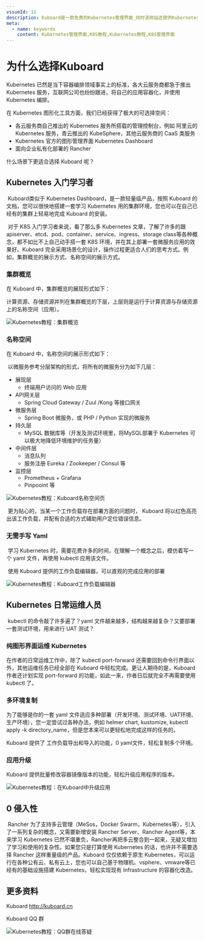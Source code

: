 ```yaml
---
vssueId: 11
description: Kuboard是一款免费的Kubernetes管理界面_同时该网站还提供Kubernetes安装文档_在线答疑_K8S_部署_入门_免费中文Kubernetes教程_以及在Kubernetes上部署SpringCloud的详细文档
meta:
  - name: keywords
    content: Kubernetes管理界面,K8S教程,Kubernetes教程,K8S管理界面
---
```


# 为什么选择Kuboard

<AdSenseTitle/>

Kubernetes 已然是当下容器编排领域事实上的标准，各大云服务商都急于推出 Kubernetes 服务，互联网公司也纷纷跟进，将自己的应用容器化，并使用 Kubernetes 编排。

在 Kubernetes 图形化工具方面，我们已经获得了极大的可选择空间：

* 各云服务商自己推出的 Kubernetes 服务所搭载的管理控制台，例如 阿里云的 Kubernetes 服务，青云推出的 KubeSphere，其他云服务商的 CaaS 类服务
* Kubernetes 官方的图形管理界面 Kubernetes Dashboard
* 面向企业私有化部署的 Rancher

什么场景下更适合选择 Kuboard 呢？

## Kubernetes 入门学习者

​	Kuboard类似于 Kubernetes Dashboard，是一款轻量级产品，按照 Kuboard 的文档，您可以很快地搭建一套学习 Kubernetes 用的集群环境，您也可以在自己已经有的集群上轻易地完成 Kuboard 的安装。

​	对于 K8S 入门学习者来说，看了那么多 Kubernetes 文章，了解了许多的跟 apiserver、etcd、pod、container、service、ingress、storage class等各种概念，都不如比不上自己动手搭一套 K8S 环境，并在其上部署一套微服务应用的效果好。Kuboard 完全采用场景化的设计，操作过程更适合人们的思考方式。例如，集群概览的展示方式、名称空间的展示方式。

### 集群概览

在 Kuboard 中，集群概览的展现形式如下：

​	计算资源、存储资源并列在集群概览的下层，上层则是运行于计算资源与存储资源上的名称空间（应用）。

![Kubernetes教程：集群概览](./README.assets/image-20190728145108904.png)



### 名称空间

在 Kuboard 中，名称空间的展示形式如下：

​	以微服务参考分层架构的形式，将所有的微服务分为如下几层：

* 展现层
  * 终端用户访问的 Web 应用
* API网关层
  * Spring Cloud Gateway / Zuul /Kong 等接口网关
* 微服务层
  * Spring Boot 微服务，或 PHP / Python 实现的微服务
* 持久层
  * MySQL 数据库等（开发及测试环境里，将MySQL部署于 Kubernetes 可以极大地降低环境维护的任务量）
* 中间件层
  * 消息队列
  * 服务注册 Eureka / Zookeeper / Consul 等
* 监控层
  * Prometheus + Grafana
  * Pinpooint 等

![Kubernetes教程：Kuboard名称空间页](./why-kuboard.assets/image-20190721154650916.jpg)

​	更为贴心的，当某一个工作负载存在部署方面的问题时， Kuboard 将以红色高亮出该工作负载，并配有合适的方式辅助用户定位错误信息。

### 无需手写 Yaml

​	学习 Kubernetes 时，需要花费许多的时间，在理解一个概念之后，模仿着写一个 yaml 文件，再使用 kubectl 应用该文件。

​	使用 Kuboard 提供的工作负载编辑器，可以直观的完成应用的部署

![Kubernetes教程：Kuboard工作负载编辑器](./why-kuboard.assets/image-20190723105039358.png)

## Kubernetes 日常运维人员

​	kubectl 的命令敲了许多遍了？yaml 文件越来越多，结构越来越复杂？又要部署一套测试环境，用来进行 UAT 测试？

### 纯图形界面运维 Kubernetes

在作者的日常运维工作中，除了 kubectl port-forward 还需要回到命令行界面以外，其他运维任务已经全部在 Kuboard 中轻松完成。更让人期待的是，Kuboard 作者还计划实现 port-forward 的功能，如此一来，作者日后就完全不再需要使用 kubectl 了。

### 多环境复制

为了能够是你的一套 yaml 文件适应多种部署（开发环境、测试环境、UAT环境、生产环境），您一定尝试过各种办法，例如 helmer chart, kustomize, kubectl apply -k directory_name，但是您本来可以更轻松地完成这样的任务的。

Kuboard 提供了 工作负载导出和导入的功能，0 yaml文件，轻松复制多个环境。

### 应用升级

Kuboard 提供批量修改容器镜像版本的功能，轻松升级应用程序的版本。

![Kubernetes教程：在Kuboard中升级应用](./why-kuboard.assets/image-20190721000759925.png)



## 0 侵入性

​	Rancher 为了支持多云管理（MeSos，Docker Swarm，Kubernetes等），引入了一系列复杂的概念，又需要新增安装 Rancher Server、Rancher Agent等，本来学习 Kubernetes 已然不堪重负，Rancher再把多云整合到一起来，无疑又增加了学习和使用的复杂性。如果您只是打算使用 Kubernetes 的话，也许并不需要选择 Rancher 这样重量级的产品。Kuboard 仅仅依赖于原生 Kubernetes，可以运行在各种公有云、私有云上，您也可以自己基于物理机、vsphere、vmware等已经有的基础设施搭建 Kubernetes，轻松实现现有 Infrastructure 的容器化改造。



## 更多资料

Kuboard   http://kuboard.cn

Kuboard QQ 群

![Kubernetes教程：QQ群在线答疑](/images/kuboard_qq.png)
